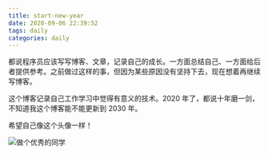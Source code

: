 ```yaml
---
title: start-new-year
date: 2020-09-06 22:39:52
tags: daily
categories: daily
---
```


都说程序员应该写写博客、文章，记录自己的成长。一方面总结自己、一方面给后者提供参考。之前做过这样的事，但因为某些原因没有坚持下去，现在想着再继续写博客。

这个博客记录自己工作学习中觉得有意义的技术。2020 年了，都说十年磨一剑，不知道我这个博客能不能更新到 2030 年。

希望自己像这个头像一样！

![做个优秀的同学](https://cdn.jsdelivr.net/gh/xianglin2020/gallery@master/202009/212557.jpg)